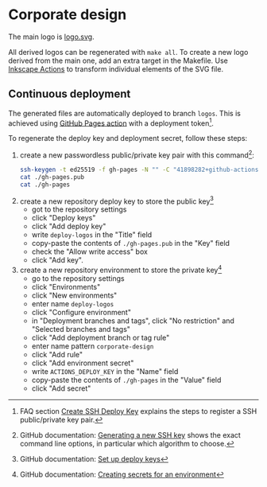 # Corporate design

The main logo is [logo.svg](logo.svg).

All derived logos can be regenerated with `make all`.
To create a new logo derived from the main one, add an extra target in the Makefile.
Use [Inkscape Actions](https://gist.github.com/jasonm23/c323bc20380d5569de68de23ee8d2ffa)
to transform individual elements of the SVG file.

## Continuous deployment

The generated files are automatically deployed to branch `logos`. This is achieved
using [GitHub Pages action](https://github.com/marketplace/actions/github-pages-action)
with a deployment token[^peaceiris-actions-gh-pages-faq-ssh].

To regenerate the deploy key and deployment secret, follow these steps:

1. create a new passwordless public/private key pair with this command[^github-docs-ssh]:
   ```sh
   ssh-keygen -t ed25519 -f gh-pages -N "" -C "41898282+github-actions[bot]@users.noreply.github.com"
   cat ./gh-pages.pub
   cat ./gh-pages
   ```
2. create a new repository deploy key to store the public key[^github-docs-deploy-keys]
   * got to the repository settings
   * click "Deploy keys"
   * click "Add deploy key"
   * write `deploy-logos` in the "Title" field
   * copy-paste the contents of `./gh-pages.pub` in the "Key" field
   * check the "Allow write access" box
   * click "Add key".
3. create a new repository environment to store the private key[^github-docs-env-secrets]
   * go to the repository settings
   * click "Environments"
   * click "New environments"
   * enter name `deploy-logos`
   * click "Configure environment"
   * in "Deployment branches and tags", click "No restriction" and "Selected branches and tags"
   * click "Add deployment branch or tag rule"
   * enter name pattern `corporate-design`
   * click "Add rule"
   * click "Add environment secret"
   * write `ACTIONS_DEPLOY_KEY` in the "Name" field
   * copy-paste the contents of `./gh-pages` in the "Value" field
   * click "Add secret"

[^peaceiris-actions-gh-pages-faq-ssh]: FAQ section [Create SSH Deploy Key](https://github.com/peaceiris/actions-gh-pages/tree/v4.0.0?tab=readme-ov-file#tips-and-faq) explains the steps to register a SSH public/private key pair.
[^github-docs-ssh]: GitHub documentation: [Generating a new SSH key](https://docs.github.com/en/authentication/connecting-to-github-with-ssh/generating-a-new-ssh-key-and-adding-it-to-the-ssh-agent#generating-a-new-ssh-key) shows the exact command line options, in particular which algorithm to choose.
[^github-docs-deploy-keys]: GitHub documentation: [Set up deploy keys](https://docs.github.com/en/authentication/connecting-to-github-with-ssh/managing-deploy-keys#set-up-deploy-keys)
[^github-docs-env-secrets]: GitHub documentation: [Creating secrets for an environment](https://docs.github.com/en/actions/security-guides/using-secrets-in-github-actions#creating-secrets-for-an-environment)

